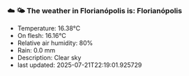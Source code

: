 ### ☁️ 🌤️  The weather in Florianópolis is: Florianópolis

- Temperature: 16.38°C
- On flesh: 16.16°C
- Relative air humidity: 80%
- Rain: 0.0 mm
- Description: Clear sky
- last updated: 2025-07-21T22:19:01.925729
